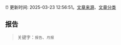 :alarm_clock: 更新时间: 2025-03-23 12:56:51。[文章来源](/README.md)、[文章分类](/TAGS.md)

## 报告


> 关键字：`报告`、`月报`




